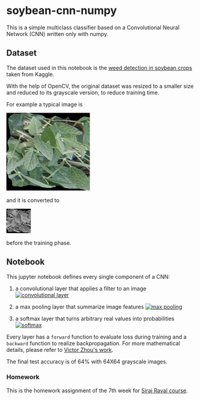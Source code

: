 # soybean-cnn-numpy

This is a simple multiclass classifier based on a Convolutional Neural Network (CNN) written only with numpy.

## Dataset

The dataset used in this notebook is the [weed detection in soybean crops](https://www.kaggle.com/fpeccia/weed-detection-in-soybean-crops) taken from Kaggle.

With the help of OpenCV, the original dataset was resized to a smaller size and reduced to its grayscale version, to reduce training time.

For example a typical image is 

[![soybean original](soybean.png)](soybean.png) 

and it is converted to 

[![soybean converted](soybean2.png)](soybean2.png) 

before the training phase.


## Notebook

This jupyter notebook defines every single component of a CNN:

1. a convolutional layer that applies a filter to an image [![convolutional layer](https://victorzhou.com/media/cnn-post/conv-gradient-example-2.svg)](https://victorzhou.com/media/cnn-post/conv-gradient-example-2.svg)

2. a max pooling layer that summarize image features [![max pooling](https://victorzhou.com/media/cnn-post/maxpool-forward.svg)](https://victorzhou.com/media/cnn-post/maxpool-forward.svg)

3. a softmax layer that turns arbitrary real values into probabilities [![softmax](https://i0.wp.com/dataaspirant.com/wp-content/uploads/2017/03/Softmax-Function-compressor.jpg)](https://i0.wp.com/dataaspirant.com/wp-content/uploads/2017/03/Softmax-Function-compressor.jpg?resize=500%2C500)


Every layer has a `forward` function to evaluate loss during training and a `backward` function to realize backpropagation. For more mathematical details, please refer to [Victor Zhou's work](https://victorzhou.com/blog/intro-to-cnns-part-1/).

The final test accuracy is of 64% with 64X64 grayscale images.


### Homework

This is the homework assignment of the 7th week for [Siraj Raval course](https://www.machinelearningcourse.io/courses/make-money).
